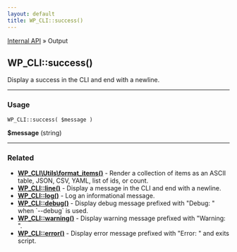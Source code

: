 ```yaml
---
layout: default
title: WP_CLI::success()
---
```


<a href="/docs/internal-api/">Internal API</a> &raquo; Output

## WP_CLI::success()

Display a success in the CLI and end with a newline.

***

### Usage

    WP_CLI::success( $message )

<div>
<strong>$message</strong> (string) <br />
</div>



***

### Related

<ul>



<li><strong><a href="/docs/internal-api/wp-cli-utils-format-items/">WP_CLI\Utils\format_items()</a></strong> - Render a collection of items as an ASCII table, JSON, CSV, YAML, list of ids, or count.</li>


<li><strong><a href="/docs/internal-api/wp-cli-line/">WP_CLI::line()</a></strong> - Display a message in the CLI and end with a newline.</li>


<li><strong><a href="/docs/internal-api/wp-cli-log/">WP_CLI::log()</a></strong> - Log an informational message.</li>


<li><strong><a href="/docs/internal-api/wp-cli-debug/">WP_CLI::debug()</a></strong> - Display debug message prefixed with &quot;Debug: &quot; when `--debug` is used.</li>


<li><strong><a href="/docs/internal-api/wp-cli-warning/">WP_CLI::warning()</a></strong> - Display warning message prefixed with &quot;Warning: &quot;.</li>


<li><strong><a href="/docs/internal-api/wp-cli-error/">WP_CLI::error()</a></strong> - Display error message prefixed with &quot;Error: &quot; and exits script.</li>



</ul>


